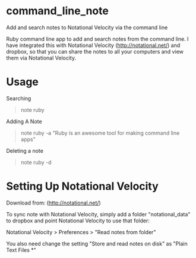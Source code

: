 command_line_note
=================

Add and search notes to Notational Velocity via the command line

Ruby command line app to add and search notes from the command line.  I have integrated this with Notational Velocity (http://notational.net/) and dropbox, so that you can share the notes to all your computers and view them via Notational Velocity.

Usage
=====

Searching
>note ruby

Adding A Note
>note ruby -a "Ruby is an awesome tool for making command line apps"

Deleting a note

>note ruby -d

Setting Up Notational Velocity
==============================

Download from: (http://notational.net/)

To sync note with Notational Velocity, simply add a folder "notational_data" to dropbox and point Notational Velocity to use that folder:

Notational Velocity > Preferences > "Read notes from folder"

You also need change the setting "Store and read notes on disk" as "Plain Text Files *"